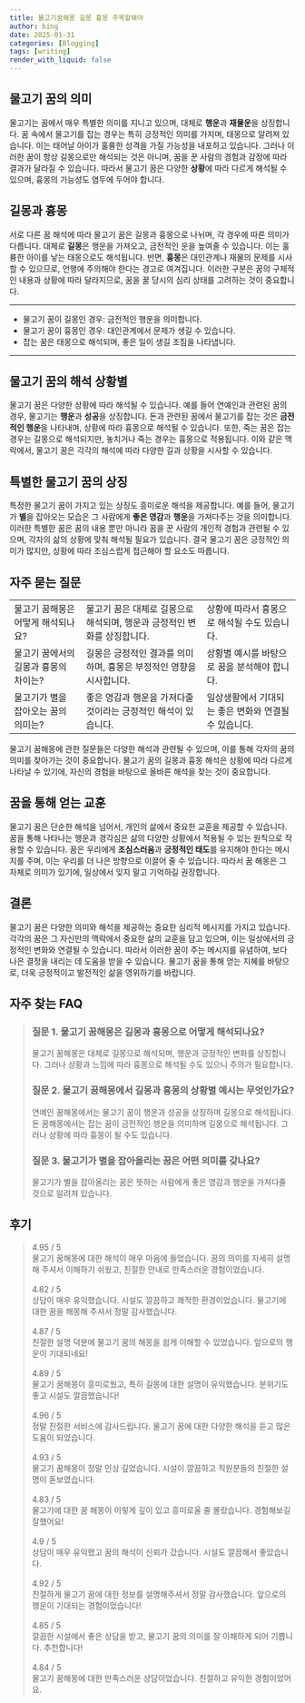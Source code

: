 ```yaml
---
title: 물고기꿈해몽 길몽 흉몽 주목할해야
author: bing
date: 2025-01-31
categories: [Blogging]
tags: [writing]
render_with_liquid: false
---
```



<h2 id='물고기_꿈의_의미'>물고기 꿈의 의미</h2>

<p>물고기는 꿈에서 매우 특별한 의미를 지니고 있으며, 대체로 <b>행운</b>과 <b>재물운</b>을 상징합니다. 꿈 속에서 물고기를 잡는 경우는 특히 긍정적인 의미를 가지며, 태몽으로 알려져 있습니다. 이는 태어날 아이가 훌륭한 성격을 가질 가능성을 내포하고 있습니다. 그러나 이러한 꿈이 항상 길몽으로만 해석되는 것은 아니며, 꿈을 꾼 사람의 경험과 감정에 따라 결과가 달라질 수 있습니다. 따라서 물고기 꿈은 다양한 <b>상황</b>에 따라 다르게 해석될 수 있으며, 흉몽의 가능성도 염두에 두어야 합니다.</p>

<h2 id='길몽과_흉몽'>길몽과 흉몽</h2>

<p>서로 다른 꿈 해석에 따라 물고기 꿈은 길몽과 흉몽으로 나뉘며, 각 경우에 따른 의미가 다릅니다. 대체로 <b>길몽</b>은 행운을 가져오고, 금전적인 운을 높여줄 수 있습니다. 이는 훌륭한 아이를 낳는 태몽으로도 해석됩니다. 반면, <b>흉몽</b>은 대인관계나 재물의 문제를 시사할 수 있으므로, 언행에 주의해야 한다는 경고로 여겨집니다. 이러한 구분은 꿈의 구체적인 내용과 상황에 따라 달라지므로, 꿈을 꿀 당시의 심리 상태를 고려하는 것이 중요합니다.</p>

<hr />

<ul>
    <li>물고기 꿈이 길몽인 경우: 금전적인 행운을 의미합니다.</li>
    <li>물고기 꿈이 흉몽인 경우: 대인관계에서 문제가 생길 수 있습니다.</li>
    <li>잡는 꿈은 태몽으로 해석되며, 좋은 일이 생길 조짐을 나타냅니다.</li>
</ul>

<hr />

<h2 id='물고기_꿈의_해석_상황별'>물고기 꿈의 해석 상황별</h2>

<p>물고기 꿈은 다양한 상황에 따라 해석될 수 있습니다. 예를 들어 연예인과 관련된 꿈의 경우, 물고기는 <b>행운</b>과 <b>성공</b>을 상징합니다. 돈과 관련된 꿈에서 물고기를 잡는 것은 <b>금전적인 행운</b>을 나타내며, 상황에 따라 흉몽으로 해석될 수 있습니다. 또한, 죽는 꿈은 잡는 경우는 길몽으로 해석되지만, 놓치거나 죽는 경우는 흉몽으로 적용됩니다. 이와 같은 맥락에서, 물고기 꿈은 각각의 해석에 따라 다양한 길과 상황을 시사할 수 있습니다.</p>

<h2 id='특별한_물고기_꿈의_상징'>특별한 물고기 꿈의 상징</h2>

<p>특정한 물고기 꿈이 가지고 있는 상징도 흥미로운 해석을 제공합니다. 예를 들어, 물고기가 <b>별</b>을 잡아오는 모습은 그 사람에게 <b>좋은 영감</b>과 <b>행운</b>을 가져다주는 것을 의미합니다. 이러한 특별한 꿈은 꿈의 내용 뿐만 아니라 꿈을 꾼 사람의 개인적 경험과 관련될 수 있으며, 각자의 삶의 상황에 맞춰 해석될 필요가 있습니다. 결국 물고기 꿈은 긍정적인 의미가 많지만, 상황에 따라 조심스럽게 접근해야 할 요소도 따릅니다.</p>

<h2 id='자주_묻는_질문'>자주 묻는 질문</h2>

<table>
    <tr>
        <td>물고기 꿈해몽은 어떻게 해석되나요?</td>
        <td>물고기 꿈은 대체로 길몽으로 해석되며, 행운과 긍정적인 변화를 상징합니다.</td>
        <td>상황에 따라서 흉몽으로 해석될 수도 있습니다.</td>
    </tr>
    <tr>
        <td>물고기 꿈에서의 길몽과 흉몽의 차이는?</td>
        <td>길몽은 긍정적인 결과를 의미하며, 흉몽은 부정적인 영향을 시사합니다.</td>
        <td>상황별 예시를 바탕으로 꿈을 분석해야 합니다.</td>
    </tr>
    <tr>
        <td>물고기가 별을 잡아오는 꿈의 의미는?</td>
        <td>좋은 영감과 행운을 가져다줄 것이라는 긍정적인 해석이 있습니다.</td>
        <td>일상생활에서 기대되는 좋은 변화와 연결될 수 있습니다.</td>
    </tr>
</table>

<p>물고기 꿈해몽에 관한 질문들은 다양한 해석과 관련될 수 있으며, 이를 통해 각자의 꿈의 의미를 찾아가는 것이 중요합니다. 물고기 꿈의 길몽과 흉몽 해석은 상황에 따라 다르게 나타날 수 있기에, 자신의 경험을 바탕으로 올바른 해석을 찾는 것이 중요합니다.</p>

<h2 id='꿈을_통해_얻는_교훈'>꿈을 통해 얻는 교훈</h2>

<p>물고기 꿈은 단순한 해석을 넘어서, 개인의 삶에서 중요한 교훈을 제공할 수 있습니다. 꿈을 통해 나타나는 행운과 경각심은 삶의 다양한 상황에서 적용될 수 있는 원칙으로 작용할 수 있습니다. 꿈은 우리에게 <b>조심스러움</b>과 <b>긍정적인 태도</b>를 유지해야 한다는 메시지를 주며, 이는 우리를 더 나은 방향으로 이끌어 줄 수 있습니다. 따라서 꿈 해몽은 그 자체로 의미가 있기에, 일상에서 잊지 말고 기억하길 권장합니다.</p>

<h2 id='결론'>결론</h2>

<p>물고기 꿈은 다양한 의미와 해석을 제공하는 중요한 심리적 메시지를 가지고 있습니다. 각각의 꿈은 그 자신만의 맥락에서 중요한 삶의 교훈을 담고 있으며, 이는 일상에서의 긍정적인 변화와 연결될 수 있습니다. 따라서 이러한 꿈이 주는 메시지를 유념하여, 보다 나은 결정을 내리는 데 도움을 받을 수 있습니다. 물고기 꿈을 통해 얻는 지혜를 바탕으로, 더욱 긍정적이고 발전적인 삶을 영위하기를 바랍니다.</p>


<h2 id='자주_찾는_FAQ'>자주 찾는 FAQ</h2>
<div itemscope="" itemtype="https://schema.org/FAQPage"> 
<blockquote> 
<div itemscope="" itemprop="mainEntity" itemtype="https://schema.org/Question"> 
<h3 itemprop="name">질문 1. 물고기 꿈해몽은 길몽과 흉몽으로 어떻게 해석되나요?</h3> 
<div itemscope="" itemprop="acceptedAnswer" itemtype="https://schema.org/Answer"> 
<span itemprop="text"> 
<p>물고기 꿈해몽은 대체로 길몽으로 해석되며, 행운과 긍정적인 변화를 상징합니다. 그러나 상황과 느낌에 따라 흉몽으로 해석될 수도 있으니 주의가 필요합니다.</p> 
</span> 
</div> 
</div> 

<div itemscope="" itemprop="mainEntity" itemtype="https://schema.org/Question"> 
<h3 itemprop="name">질문 2. 물고기 꿈해몽에서 길몽과 흉몽의 상황별 예시는 무엇인가요?</h3> 
<div itemscope="" itemprop="acceptedAnswer" itemtype="https://schema.org/Answer"> 
<span itemprop="text"> 
<p>연예인 꿈해몽에서는 물고기 꿈이 행운과 성공을 상징하며 길몽으로 해석됩니다. 돈 꿈해몽에서는 잡는 꿈이 금전적인 행운을 의미하며 길몽으로 해석됩니다. 그러나 상황에 따라 흉몽이 될 수도 있습니다.</p> 
</span> 
</div> 
</div>

<div itemscope="" itemprop="mainEntity" itemtype="https://schema.org/Question"> 
<h3 itemprop="name">질문 3. 물고기가 별을 잡아올리는 꿈은 어떤 의미를 갖나요?</h3> 
<div itemscope="" itemprop="acceptedAnswer" itemtype="https://schema.org/Answer"> 
<span itemprop="text"> 
<p>물고기가 별을 잡아올리는 꿈은 뜻하는 사람에게 좋은 영감과 행운을 가져다줄 것으로 알려져 있습니다.</p> 
</span> 
</div> 
</div> 

</blockquote> 
</div>
<h2 id='후기'>후기</h2>
<div itemscope itemtype="https://schema.org/Product">
  <blockquote>
  <div itemprop="review" itemscope itemtype="https://schema.org/Review">
      <div itemprop="reviewRating" itemscope itemtype="https://schema.org/Rating"> <span itemprop="ratingValue">4.95</span> / <span itemprop="bestRating">5</span> </div>
      <span itemprop="reviewBody">물고기 꿈해몽에 대한 해석이 매우 마음에 들었습니다. 꿈의 의미를 자세히 설명해 주셔서 이해하기 쉬웠고, 친절한 안내로 만족스러운 경험이었습니다.</span>
  </div>
  <br>
  <div itemprop="review" itemscope itemtype="https://schema.org/Review">
      <div itemprop="reviewRating" itemscope itemtype="https://schema.org/Rating"> <span itemprop="ratingValue">4.82</span> / <span itemprop="bestRating">5</span> </div>
      <span itemprop="reviewBody">상담이 매우 유익했습니다. 시설도 깔끔하고 쾌적한 환경이었습니다. 물고기에 대한 꿈을 해몽해 주셔서 정말 감사했습니다.</span>
  </div>
  <br>
  <div itemprop="review" itemscope itemtype="https://schema.org/Review">
      <div itemprop="reviewRating" itemscope itemtype="https://schema.org/Rating"> <span itemprop="ratingValue">4.87</span> / <span itemprop="bestRating">5</span> </div>
      <span itemprop="reviewBody">친절한 설명 덕분에 물고기 꿈의 해몽을 쉽게 이해할 수 있었습니다. 앞으로의 행운이 기대되네요!</span>
  </div>
  <br>
  <div itemprop="review" itemscope itemtype="https://schema.org/Review">
      <div itemprop="reviewRating" itemscope itemtype="https://schema.org/Rating"> <span itemprop="ratingValue">4.89</span> / <span itemprop="bestRating">5</span> </div>
      <span itemprop="reviewBody">물고기 꿈해몽이 흥미로웠고, 특히 길몽에 대한 설명이 유익했습니다. 분위기도 좋고 시설도 깔끔했습니다!</span>
  </div>
  <br>
  <div itemprop="review" itemscope itemtype="https://schema.org/Review">
      <div itemprop="reviewRating" itemscope itemtype="https://schema.org/Rating"> <span itemprop="ratingValue">4.96</span> / <span itemprop="bestRating">5</span> </div>
      <span itemprop="reviewBody">정말 친절한 서비스에 감사드립니다. 물고기 꿈에 대한 다양한 해석을 듣고 많은 도움이 되었습니다.</span>
  </div>
  <br>
  <div itemprop="review" itemscope itemtype="https://schema.org/Review">
      <div itemprop="reviewRating" itemscope itemtype="https://schema.org/Rating"> <span itemprop="ratingValue">4.93</span> / <span itemprop="bestRating">5</span> </div>
      <span itemprop="reviewBody">물고기 꿈해몽이 정말 인상 깊었습니다. 시설이 깔끔하고 직원분들의 친절한 설명이 돋보였습니다.</span>
  </div>
  <br>
  <div itemprop="review" itemscope itemtype="https://schema.org/Review">
      <div itemprop="reviewRating" itemscope itemtype="https://schema.org/Rating"> <span itemprop="ratingValue">4.83</span> / <span itemprop="bestRating">5</span> </div>
      <span itemprop="reviewBody">물고기에 대한 꿈 해몽이 이렇게 깊이 있고 흥미로울 줄 몰랐습니다. 경험해보길 잘했어요!</span>
  </div>
  <br>
  <div itemprop="review" itemscope itemtype="https://schema.org/Review">
      <div itemprop="reviewRating" itemscope itemtype="https://schema.org/Rating"> <span itemprop="ratingValue">4.9</span> / <span itemprop="bestRating">5</span> </div>
      <span itemprop="reviewBody">상담이 매우 유익했고 꿈의 해석이 신뢰가 갔습니다. 시설도 깔끔해서 좋았습니다.</span>
  </div>
  <br>
  <div itemprop="review" itemscope itemtype="https://schema.org/Review">
      <div itemprop="reviewRating" itemscope itemtype="https://schema.org/Rating"> <span itemprop="ratingValue">4.92</span> / <span itemprop="bestRating">5</span> </div>
      <span itemprop="reviewBody">친절하게 물고기 꿈에 대한 정보를 설명해주셔서 정말 감사했습니다. 앞으로의 행운이 기대되는 경험이었습니다!</span>
  </div>
  <br>
  <div itemprop="review" itemscope itemtype="https://schema.org/Review">
      <div itemprop="reviewRating" itemscope itemtype="https://schema.org/Rating"> <span itemprop="ratingValue">4.85</span> / <span itemprop="bestRating">5</span> </div>
      <span itemprop="reviewBody">깔끔한 시설에서 좋은 상담을 받고, 물고기 꿈의 의미를 잘 이해하게 되어 기쁩니다. 추천합니다!</span>
  </div>
  <br>
  <div itemprop="review" itemscope itemtype="https://schema.org/Review">
      <div itemprop="reviewRating" itemscope itemtype="https://schema.org/Rating"> <span itemprop="ratingValue">4.84</span> / <span itemprop="bestRating">5</span> </div>
      <span itemprop="reviewBody">물고기 꿈해몽에 대한 만족스러운 상담이었습니다. 친절하고 유익한 경험이었어요.</span>
  </div>
  </blockquote>
</div>
